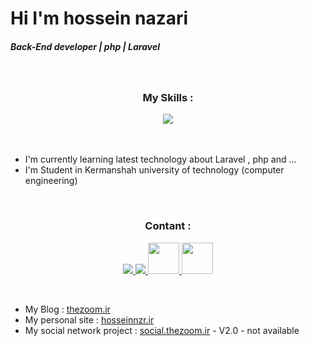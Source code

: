 <h1>Hi I'm hossein nazari</h1>
<h5>Back-End developer | php | Laravel</h5>

<br/>

<div align="center">
  <h3 align="center">My Skills :</h3>

  <img src="https://skillicons.dev/icons?i=laravel,php,tailwind,bootstrap,git,github,html,css" />
  
</div>

<br/>
<br/>

- I'm currently learning latest technology about Laravel , php and ...
- I'm Student in Kermanshah university of technology (computer engineering)</p>

<br/>

<div align="center">
  <h3 align="center">Contant :</h3>

                    
 <p align="center">
  <a href="https://www.linkedin.com/in/hossein-nzr/" target="_blank">
      <img src="https://skillicons.dev/icons?i=linkedin" />
  </a>

  <a href="mailto:nazari.hossein28@gmaail.com" target="_blank">
      <img src="https://skillicons.dev/icons?i=gmail" />
  </a>

  <a href="https://t.me/+989164992639" target="_blank" margin="0 1rem">
    <img width="50px" src="https://github.com/gauravghongde/social-icons/blob/master/PNG/Color/Telegram.png" />
  </a>

  <a href="https://wa.me/+989164992639" target="_blank">
    <img width="50px" src="https://github.com/gauravghongde/social-icons/blob/master/PNG/Color/WhatsApp.png" />
  </a>
 </p>
</div>

<br/>

- My Blog : <a href="https://thezoom.ir" target="_blank">thezoom.ir</a>
- My personal site : <a href="https://hosseinnzr.ir" target="_blank">hosseinnzr.ir</a>
- My social network project : <a href="https://hosseinnzr.ir" target="_blank">social.thezoom.ir</a> - V2.0 - not available 

